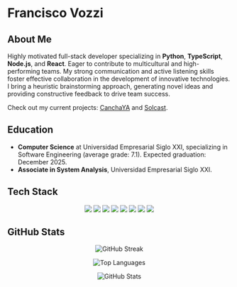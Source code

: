 # Francisco Vozzi

## About Me
Highly motivated full-stack developer specializing in **Python**, **TypeScript**, **Node.js**, and **React**. Eager to contribute to multicultural and high-performing teams. My strong communication and active listening skills foster effective collaboration in the development of innovative technologies. I bring a heuristic brainstorming approach, generating novel ideas and providing constructive feedback to drive team success.

Check out my current projects: [CanchaYA](link_a_canchaya) and [Solcast](link_a_solcast).

## Education
- **Computer Science** at Universidad Empresarial Siglo XXI, specializing in Software Engineering (average grade: 7.1). Expected graduation: December 2025.
- **Associate in System Analysis**, Universidad Empresarial Siglo XXI.

## Tech Stack
<p align="center">
  <img src="https://img.shields.io/badge/Python-3776AB?style=for-the-badge&logo=python&logoColor=white"/>
  <img src="https://img.shields.io/badge/TypeScript-007ACC?style=for-the-badge&logo=typescript&logoColor=white"/>
  <img src="https://img.shields.io/badge/Node.js-339933?style=for-the-badge&logo=nodedotjs&logoColor=white"/>
  <img src="https://img.shields.io/badge/Redis-%23DD0031.svg?style=for-the-badge&logo=redis&logoColor=white"/>
  <img src="https://img.shields.io/badge/Docker-%230db7ed.svg?style=for-the-badge&logo=docker&logoColor=white"/>
  <img src="https://img.shields.io/badge/Cursor-008080?style=for-the-badge&logoColor=white"/>
  <img src="https://img.shields.io/badge/Visual%20Studio%20Code-0078d7.svg?style=for-the-badge&logo=visual-studio-code&logoColor=white"/>
  <img src="https://img.shields.io/badge/Linux-FCC624?style=for-the-badge&logo=linux&logoColor=black"/>
</p>

## GitHub Stats

<div align="center">

  ![GitHub Streak](https://github-readme-streak-stats.herokuapp.com/?user=franvozzi&theme=dark)
  
  ![Top Languages](https://github-readme-stats.vercel.app/api/top-langs/?username=franvozzi&layout=compact&theme=dark)
  
  ![GitHub Stats](https://github-readme-stats.vercel.app/api?username=franvozzi&show_icons=true&theme=dark)

</div>

<!---
franvozzi/franvozzi is a ✨ special ✨ repository because its `README.md` (this file) appears on your GitHub profile.
You can click the Preview link to take a look at your changes.
--->
